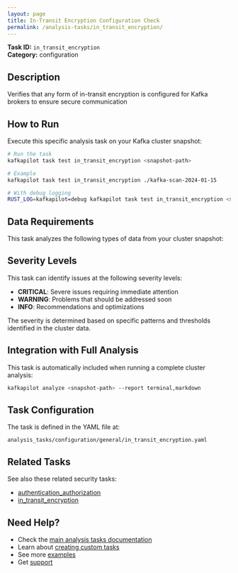 ```yaml
---
layout: page
title: In-Transit Encryption Configuration Check
permalink: /analysis-tasks/in_transit_encryption/
---
```


**Task ID:** `in_transit_encryption`  
**Category:** configuration

## Description

Verifies that any form of in-transit encryption is configured for Kafka brokers to ensure secure communication

## How to Run

Execute this specific analysis task on your Kafka cluster snapshot:

```bash
# Run the task
kafkapilot task test in_transit_encryption <snapshot-path>

# Example
kafkapilot task test in_transit_encryption ./kafka-scan-2024-01-15

# With debug logging
RUST_LOG=kafkapilot=debug kafkapilot task test in_transit_encryption <snapshot-path>
```

## Data Requirements

This task analyzes the following types of data from your cluster snapshot:



## Severity Levels

This task can identify issues at the following severity levels:

- **CRITICAL**: Severe issues requiring immediate attention
- **WARNING**: Problems that should be addressed soon  
- **INFO**: Recommendations and optimizations

The severity is determined based on specific patterns and thresholds identified in the cluster data.

## Integration with Full Analysis

This task is automatically included when running a complete cluster analysis:

```bash
kafkapilot analyze <snapshot-path> --report terminal,markdown
```

## Task Configuration

The task is defined in the YAML file at:
```
analysis_tasks/configuration/general/in_transit_encryption.yaml
```

## Related Tasks

See also these related security tasks:
- [authentication_authorization](../authentication_authorization)
- [in_transit_encryption](../in_transit_encryption)

## Need Help?

- Check the [main analysis tasks documentation](../)
- Learn about [creating custom tasks](/how-to#custom-analysis-tasks)
- See more [examples](/examples#analysis-tasks)
- Get [support](/support)
